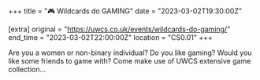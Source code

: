 +++
title = "🎮 Wildcards do GAMING"
date = "2023-03-02T19:30:00Z"

[extra]
original = "https://uwcs.co.uk/events/wildcards-do-gaming/"    
end_time = "2023-03-02T22:00:00Z"
location = "CS0.01"
+++

Are you a women or non-binary individual? Do you like gaming? Would you like some friends to game with? Come make use of UWCS extensive game collection...
